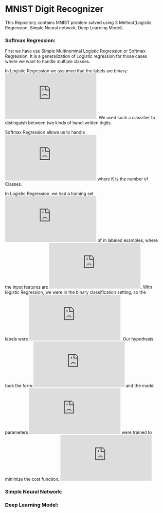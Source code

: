 # MNIST Digit Recognizer
This Repository contains MNIST problem solved using 3 Method(Logistic Regression, Simple Neural network, Deep Learning Model)

### Softmax Regression:
First we have use Simple Multinominal Logistic Regression or Softmax Regression.
It is a generalization of Logistic regression for those cases where we want to handle multiple classes.

In Logistic Regression we assumed that the labels are binary: ![](https://latex.codecogs.com/gif.latex?y%5E%7B%28i%29%7D%20%5Cin%20%5C%7B0%2C1%5C%7D). We used such a classifier to distinguish between two kinds of hand-written digits.

Softmax Regression allows us to handle ![](https://latex.codecogs.com/gif.latex?y%5E%7B%28i%29%7D%20%5Cin%20%5C%7B1%2C%5Cldots%2CK%5C%7D) where K is the number of Classes.

In Logistic Regression, we had a training set ![](https://latex.codecogs.com/gif.latex?%5C%7B%20%28x%5E%7B%281%29%7D%2C%20y%5E%7B%281%29%7D%29%2C%20%5Cldots%2C%20%28x%5E%7B%28m%29%7D%2C%20y%5E%7B%28m%29%7D%29%20%5C%7D) of m labeled examples, where the input features are ![](https://latex.codecogs.com/gif.latex?x%5E%7B%28i%29%7D%20%5Cin%20%5CRe%5E%7Bn%7D). With logistic Regression, we were in the binary classification setting, so the labels were ![](https://latex.codecogs.com/gif.latex?y%5E%7B%28i%29%7D%20%5Cin%20%5C%7B0%2C1%5C%7D). Our hypothesis took the form:![](https://latex.codecogs.com/gif.latex?%5Cbegin%7Balign%7D%20h_%5Ctheta%28x%29%20%3D%20%5Cfrac%7B1%7D%7B1&plus;%5Cexp%28-%5Ctheta%5E%5Ctop%20x%29%7D%2C%20%5Cend%7Balign%7D) and the model parameters ![](https://latex.codecogs.com/gif.latex?%5Ctheta) were trained to minimize the cost function.
![](https://latex.codecogs.com/gif.latex?%5Cbegin%7Balign%7D%20J%28%5Ctheta%29%20%3D%20-%5Cleft%5B%20%5Csum_%7Bi%3D1%7D%5Em%20y%5E%7B%28i%29%7D%20%5Clog%20h_%5Ctheta%28x%5E%7B%28i%29%7D%29%20&plus;%20%281-y%5E%7B%28i%29%7D%29%20%5Clog%20%281-h_%5Ctheta%28x%5E%7B%28i%29%7D%29%29%20%5Cright%5D%20%5Cend%7Balign%7D)


### Simple Neural Network:

### Deep Learning Model:

